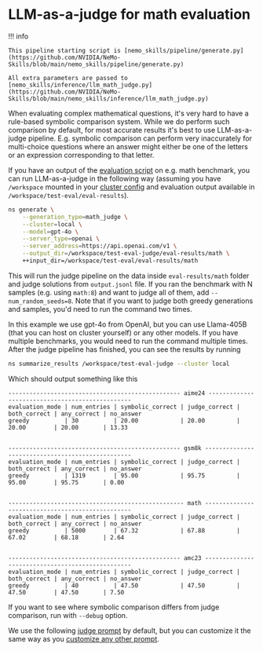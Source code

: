 # LLM-as-a-judge for math evaluation

!!! info

    This pipeline starting script is [nemo_skills/pipeline/generate.py](https://github.com/NVIDIA/NeMo-Skills/blob/main/nemo_skills/pipeline/generate.py)

    All extra parameters are passed to [nemo_skills/inference/llm_math_judge.py](https://github.com/NVIDIA/NeMo-Skills/blob/main/nemo_skills/inference/llm_math_judge.py)

When evaluating complex mathematical questions, it's very hard to have a rule-based symbolic comparison system.
While we do perform such comparison by default, for most accurate results it's best to use LLM-as-a-judge pipeline.
E.g. symbolic comparison can perform very inaccurately for multi-choice questions where an answer might either be
one of the letters or an expression corresponding to that letter.

If you have an output of the [evaluation script](evaluation.md) on e.g. math benchmark, you can run LLM-as-a-judge
in the following way (assuming you have `/workspace` mounted in your [cluster config](../basics/cluster-configs.md)
and evaluation output available in `/workspace/test-eval/eval-results`).

```bash
ns generate \
    --generation_type=math_judge \
    --cluster=local \
    --model=gpt-4o \
    --server_type=openai \
    --server_address=https://api.openai.com/v1 \
    --output_dir=/workspace/test-eval-judge/eval-results/math \
    ++input_dir=/workspace/test-eval/eval-results/math
```

This will run the judge pipeline on the data inside `eval-results/math` folder and judge solutions from `output.jsonl` file.
If you ran the benchmark with N samples (e.g. using `math:8`) and want to judge all of them, add `--num_random_seeds=8`.
Note that if you want to judge both greedy generations and samples, you'd need to run the command two times.

In this example we use gpt-4o from OpenAI, but you can use Llama-405B (that you can host on cluster yourself) or any
other models. If you have multiple benchmarks, you would need to run the command multiple times.
After the judge pipeline has finished, you can see the results by running

```bash
ns summarize_results /workspace/test-eval-judge --cluster local
```

Which should output something like this

```
------------------------------------------------- aime24 ------------------------------------------------
evaluation_mode | num_entries | symbolic_correct | judge_correct | both_correct | any_correct | no_answer
greedy          | 30          | 20.00            | 20.00         | 20.00        | 20.00       | 13.33


------------------------------------------------- gsm8k -------------------------------------------------
evaluation_mode | num_entries | symbolic_correct | judge_correct | both_correct | any_correct | no_answer
greedy          | 1319        | 95.00            | 95.75         | 95.00        | 95.75       | 0.00


-------------------------------------------------- math -------------------------------------------------
evaluation_mode | num_entries | symbolic_correct | judge_correct | both_correct | any_correct | no_answer
greedy          | 5000        | 67.32            | 67.88         | 67.02        | 68.18       | 2.64


------------------------------------------------- amc23 -------------------------------------------------
evaluation_mode | num_entries | symbolic_correct | judge_correct | both_correct | any_correct | no_answer
greedy          | 40          | 47.50            | 47.50         | 47.50        | 47.50       | 7.50
```

If you want to see where symbolic comparison differs from judge comparison, run with `--debug` option.

We use the following [judge prompt](https://github.com/NVIDIA/NeMo-Skills/blob/main/nemo_skills/prompt/config/judge/math.yaml)
by default, but you can customize it the same way as you [customize any other prompt](../basics/prompt-format.md).
